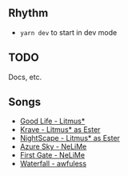 ## Rhythm

- `yarn dev` to start in dev mode 

## TODO

Docs, etc.

## Songs

- [Good Life - Litmus*](https://soundcloud.com/litmus_star/g2r2018-good-life?utm_source=clipboard&utm_medium=text&utm_campaign=social_sharing)
- [Krave - Litmus* as Ester](https://soundcloud.com/litmus_star/krave?utm_source=clipboard&utm_medium=text&utm_campaign=social_sharing)
- [NightScape - Litmus* as Ester](https://soundcloud.com/litmus_star/bofu2016-the-nightscape?utm_source=clipboard&utm_medium=text&utm_campaign=social_sharing)
- [Azure Sky - NeLiMe](https://soundcloud.com/nelimesound/azure-sky?utm_source=clipboard&utm_medium=text&utm_campaign=social_sharing)
- [First Gate - NeLiMe](https://soundcloud.com/nelimesound/nelime-first-gate?utm_source=clipboard&utm_medium=text&utm_campaign=social_sharing)
- [Waterfall - awfuless](https://soundcloud.com/awfuless/waterfall?utm_source=clipboard&utm_medium=text&utm_campaign=social_sharing)